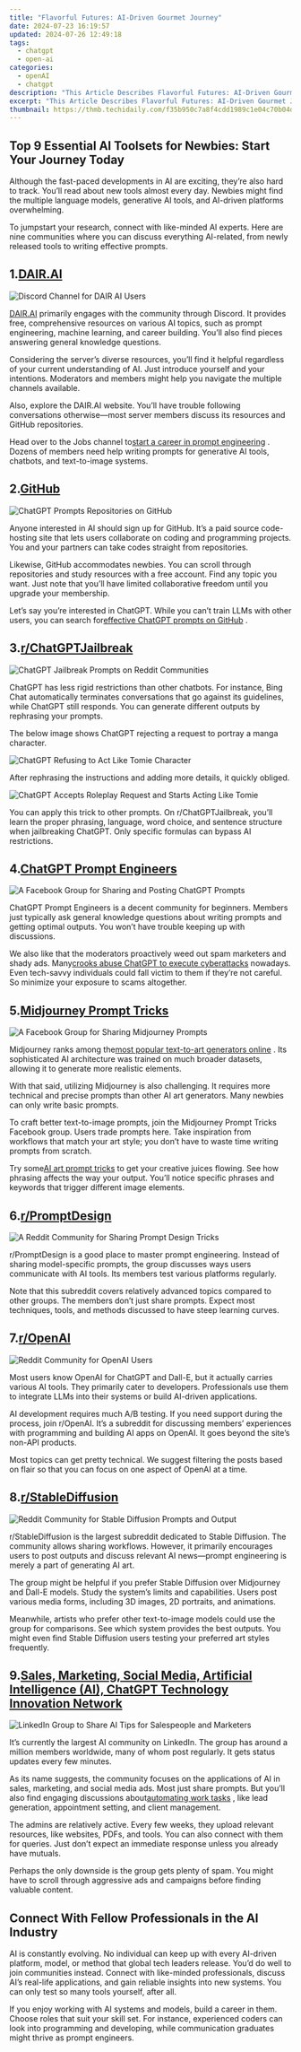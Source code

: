 ```yaml
---
title: "Flavorful Futures: AI-Driven Gourmet Journey"
date: 2024-07-23 16:19:57
updated: 2024-07-26 12:49:18
tags:
  - chatgpt
  - open-ai
categories:
  - openAI
  - chatgpt
description: "This Article Describes Flavorful Futures: AI-Driven Gourmet Journey"
excerpt: "This Article Describes Flavorful Futures: AI-Driven Gourmet Journey"
thumbnail: https://thmb.techidaily.com/f35b950c7a8f4cdd1989c1e04c70b04dbfa6ce641c77398dacbaad68cbaf2be6.jpg
---
```


## Top 9 Essential AI Toolsets for Newbies: Start Your Journey Today

 Although the fast-paced developments in AI are exciting, they’re also hard to track. You’ll read about new tools almost every day. Newbies might find the multiple language models, generative AI tools, and AI-driven platforms overwhelming.

 To jumpstart your research, connect with like-minded AI experts. Here are nine communities where you can discuss everything AI-related, from newly released tools to writing effective prompts.

## 1.[DAIR.AI](https://discord.com/invite/SKgkVT8BGJ)

![Discord Channel for DAIR AI Users](https://static1.makeuseofimages.com/wordpress/wp-content/uploads/2023/04/discord-ai-channel-dair.jpg)

[DAIR.AI](https://dair.ai/) primarily engages with the community through Discord. It provides free, comprehensive resources on various AI topics, such as prompt engineering, machine learning, and career building. You’ll also find pieces answering general knowledge questions.

 Considering the server’s diverse resources, you’ll find it helpful regardless of your current understanding of AI. Just introduce yourself and your intentions. Moderators and members might help you navigate the multiple channels available.

 Also, explore the DAIR.AI website. You’ll have trouble following conversations otherwise—most server members discuss its resources and GitHub repositories.

 Head over to the Jobs channel to[start a career in prompt engineering](https://www.makeuseof.com/career-in-prompt-engineering/) . Dozens of members need help writing prompts for generative AI tools, chatbots, and text-to-image systems.

## 2.[GitHub](https://github.com/)

![ChatGPT Prompts Repositories on GitHub](https://static1.makeuseofimages.com/wordpress/wp-content/uploads/2023/04/github-repositories-for-chatgpt.jpg)

 Anyone interested in AI should sign up for GitHub. It’s a paid source code-hosting site that lets users collaborate on coding and programming projects. You and your partners can take codes straight from repositories.

 Likewise, GitHub accommodates newbies. You can scroll through repositories and study resources with a free account. Find any topic you want. Just note that you’ll have limited collaborative freedom until you upgrade your membership.

 Let’s say you’re interested in ChatGPT. While you can’t train LLMs with other users, you can search for[effective ChatGPT prompts on GitHub](https://www.makeuseof.com/best-chatgpt-prompts-on-github/) .

## 3.[r/ChatGPTJailbreak](https://www.reddit.com/r/ChatGPTJailbreak/)

![ChatGPT Jailbreak Prompts on Reddit Communities](https://static1.makeuseofimages.com/wordpress/wp-content/uploads/2023/04/reddit-community-for-chatgpt-prompts.jpg)

 ChatGPT has less rigid restrictions than other chatbots. For instance, Bing Chat automatically terminates conversations that go against its guidelines, while ChatGPT still responds. You can generate different outputs by rephrasing your prompts.

 The below image shows ChatGPT rejecting a request to portray a manga character.

![ChatGPT Refusing to Act Like Tomie Character](https://static1.makeuseofimages.com/wordpress/wp-content/uploads/2023/04/chatgpt-rejecting-roleplay-request-1.jpg)

 After rephrasing the instructions and adding more details, it quickly obliged.

![ChatGPT Accepts Roleplay Request and Starts Acting Like Tomie](https://static1.makeuseofimages.com/wordpress/wp-content/uploads/2023/04/chatgpt-accepts-roleplay-request-as-tomie.jpg)

 You can apply this trick to other prompts. On r/ChatGPTJailbreak, you’ll learn the proper phrasing, language, word choice, and sentence structure when jailbreaking ChatGPT. Only specific formulas can bypass AI restrictions.

## 4.[ChatGPT Prompt Engineers](https://www.facebook.com/groups/706382050894862/)

![A Facebook Group for Sharing and Posting ChatGPT Prompts ](https://static1.makeuseofimages.com/wordpress/wp-content/uploads/2023/04/facebook-group-chatgpt-prompt-engineers.jpg)

 ChatGPT Prompt Engineers is a decent community for beginners. Members just typically ask general knowledge questions about writing prompts and getting optimal outputs. You won’t have trouble keeping up with discussions.

 We also like that the moderators proactively weed out spam marketers and shady ads. Many[crooks abuse ChatGPT to execute cyberattacks](https://www.makeuseof.com/chatgpt-cybersecurity-threat/) nowadays. Even tech-savvy individuals could fall victim to them if they’re not careful. So minimize your exposure to scams altogether.

## 5.[Midjourney Prompt Tricks](https://www.facebook.com/groups/1192421464638601)

![A Facebook Group for Sharing Midjourney Prompts](https://static1.makeuseofimages.com/wordpress/wp-content/uploads/2023/04/midjourney-prompts-facebook-group.jpg)

 Midjourney ranks among the[most popular text-to-art generators online](https://www.makeuseof.com/ai-text-to-art-generators/) . Its sophisticated AI architecture was trained on much broader datasets, allowing it to generate more realistic elements.

 With that said, utilizing Midjourney is also challenging. It requires more technical and precise prompts than other AI art generators. Many newbies can only write basic prompts.

 To craft better text-to-image prompts, join the Midjourney Prompt Tricks Facebook group. Users trade prompts here. Take inspiration from workflows that match your art style; you don’t have to waste time writing prompts from scratch.

 Try some[AI art prompt tricks](https://www.makeuseof.com/ai-art-prompt-ideas/) to get your creative juices flowing. See how phrasing affects the way your output. You’ll notice specific phrases and keywords that trigger different image elements.

## 6.[r/PromptDesign](https://www.reddit.com/r/PromptDesign/)

![A Reddit Community for Sharing Prompt Design Tricks](https://static1.makeuseofimages.com/wordpress/wp-content/uploads/2023/04/reddit-community-prompt-design.jpg)

 r/PromptDesign is a good place to master prompt engineering. Instead of sharing model-specific prompts, the group discusses ways users communicate with AI tools. Its members test various platforms regularly.

 Note that this subreddit covers relatively advanced topics compared to other groups. The members don’t just share prompts. Expect most techniques, tools, and methods discussed to have steep learning curves.

## 7.[r/OpenAI](https://www.reddit.com/r/OpenAI/)

![Reddit Community for OpenAI Users](https://static1.makeuseofimages.com/wordpress/wp-content/uploads/2023/04/openai-reddit-community.jpg)

 Most users know OpenAI for ChatGPT and Dall-E, but it actually carries various AI tools. They primarily cater to developers. Professionals use them to integrate LLMs into their systems or build AI-driven applications.

 AI development requires much A/B testing. If you need support during the process, join r/OpenAI. It’s a subreddit for discussing members’ experiences with programming and building AI apps on OpenAI. It goes beyond the site’s non-API products.

 Most topics can get pretty technical. We suggest filtering the posts based on flair so that you can focus on one aspect of OpenAI at a time.

## 8.[r/StableDiffusion](https://www.reddit.com/r/StableDiffusion/)

![Reddit Community for Stable Diffusion Prompts and Output](https://static1.makeuseofimages.com/wordpress/wp-content/uploads/2023/04/stablediffusion-prompts-on-reddit.jpg)

 r/StableDiffusion is the largest subreddit dedicated to Stable Diffusion. The community allows sharing workflows. However, it primarily encourages users to post outputs and discuss relevant AI news—prompt engineering is merely a part of generating AI art.

 The group might be helpful if you prefer Stable Diffusion over Midjourney and Dall-E models. Study the system’s limits and capabilities. Users post various media forms, including 3D images, 2D portraits, and animations.

 Meanwhile, artists who prefer other text-to-image models could use the group for comparisons. See which system provides the best outputs. You might even find Stable Diffusion users testing your preferred art styles frequently.

## 9.[Sales, Marketing, Social Media, Artificial Intelligence (AI), ChatGPT Technology Innovation Network](https://www.linkedin.com/groups/54066/)

![LinkedIn Group to Share AI Tips for Salespeople and Marketers](https://static1.makeuseofimages.com/wordpress/wp-content/uploads/2023/04/linkedin-ai-group.jpg)

 It’s currently the largest AI community on LinkedIn. The group has around a million members worldwide, many of whom post regularly. It gets status updates every few minutes.

 As its name suggests, the community focuses on the applications of AI in sales, marketing, and social media ads. Most just share prompts. But you’ll also find engaging discussions about[automating work tasks](https://www.makeuseof.com/tasks-freelancers-should-automate/) , like lead generation, appointment setting, and client management.

 The admins are relatively active. Every few weeks, they upload relevant resources, like websites, PDFs, and tools. You can also connect with them for queries. Just don’t expect an immediate response unless you already have mutuals.

 Perhaps the only downside is the group gets plenty of spam. You might have to scroll through aggressive ads and campaigns before finding valuable content.

## Connect With Fellow Professionals in the AI Industry

 AI is constantly evolving. No individual can keep up with every AI-driven platform, model, or method that global tech leaders release. You’d do well to join communities instead. Connect with like-minded professionals, discuss AI’s real-life applications, and gain reliable insights into new systems. You can only test so many tools yourself, after all.

 If you enjoy working with AI systems and models, build a career in them. Choose roles that suit your skill set. For instance, experienced coders can look into programming and developing, while communication graduates might thrive as prompt engineers.


<ins class="adsbygoogle"
     style="display:block"
     data-ad-format="autorelaxed"
     data-ad-client="ca-pub-7571918770474297"
     data-ad-slot="1223367746"></ins>



<ins class="adsbygoogle"
     style="display:block"
     data-ad-client="ca-pub-7571918770474297"
     data-ad-slot="8358498916"
     data-ad-format="auto"
     data-full-width-responsive="true"></ins>
